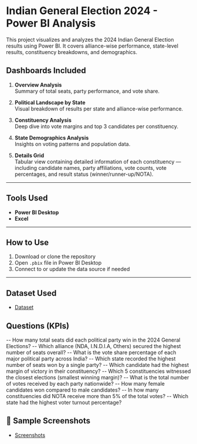 # Indian General Election 2024 - Power BI Analysis
This project visualizes and analyzes the 2024 Indian General Election results using Power BI. It covers alliance-wise performance, state-level results, constituency breakdowns, and demographics.

## Dashboards Included
1. **Overview Analysis**  
   Summary of total seats, party performance, and vote share.

2. **Political Landscape by State**  
   Visual breakdown of results per state and alliance-wise performance.

3. **Constituency Analysis**  
   Deep dive into vote margins and top 3 candidates per constituency.

4. **State Demographics Analysis**  
   Insights on voting patterns and population data.

5. **Details Grid**  
   Tabular view containing detailed information of each constituency — including candidate names, party affiliations, vote counts, vote percentages, and result        status (winner/runner-up/NOTA).

---
## Tools Used
- **Power BI Desktop**
- **Excel**

---
## How to Use
1. Download or clone the repository
2. Open `.pbix` file in Power BI Desktop
3. Connect to or update the data source if needed

---
## Dataset Used
- <a href="https://github.com/Surajsuri0/India-Election-Results-Analysis-PowerBI/tree/main/Raw%20Data">Dataset</a>

## Questions (KPIs)
-- How many total seats did each political party win in the 2024 General Elections?
-- Which alliance (NDA, I.N.D.I.A, Others) secured the highest number of seats overall?
-- What is the vote share percentage of each major political party across India?
-- Which state recorded the highest number of seats won by a single party?
-- Which candidate had the highest margin of victory in their constituency?
-- Which 5 constituencies witnessed the closest elections (smallest winning margin)?
-- What is the total number of votes received by each party nationwide?
-- How many female candidates won compared to male candidates?
-- In how many constituencies did NOTA receive more than 5% of the total votes?
-- Which state had the highest voter turnout percentage?

## 📸 Sample Screenshots
- <a href="https://github.com/Surajsuri0/India-Election-Results-Analysis-PowerBI/tree/main/Screenshots">Screenshots</a>





